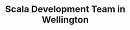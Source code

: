 ---
title: Scala Development Team in Wellington
permalink: /landings/locations/wellington/developer/scala
technology: Scala
location: Wellington
---